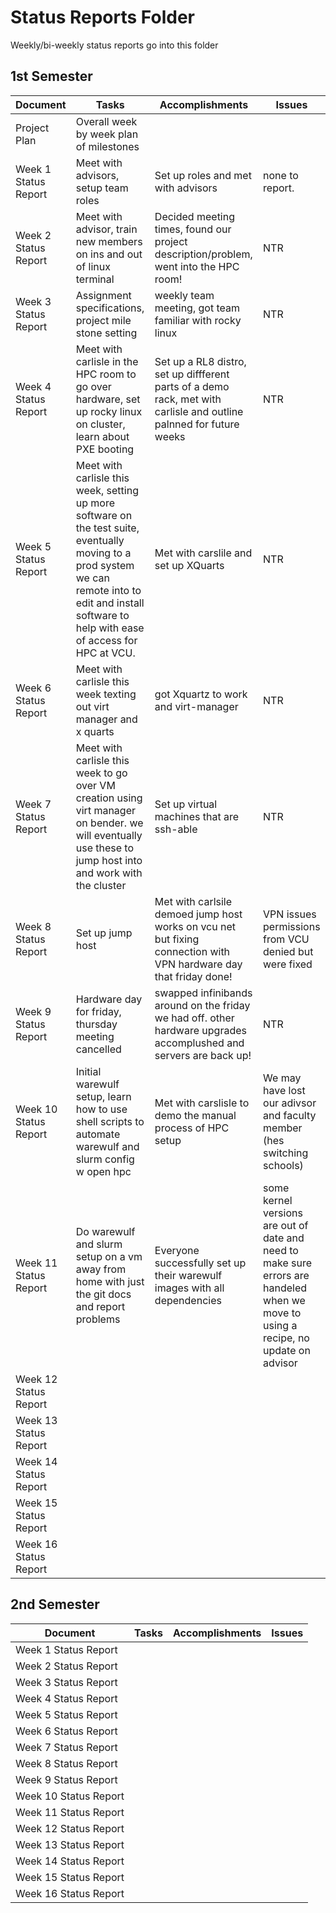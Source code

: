 # Status Reports Folder
Weekly/bi-weekly status reports go into this folder

## 1st Semester

| Document | Tasks | Accomplishments | Issues |
|---|---|---|---|
| Project Plan | Overall week by week plan of milestones | | |
| Week 1 Status Report |Meet with advisors, setup team roles | Set up roles and met with advisors| none to report.|
| Week 2 Status Report |Meet with advisor, train new members on ins and out of linux terminal | Decided meeting times, found our project description/problem, went into the HPC room! |NTR |
| Week 3 Status Report |Assignment specifications, project mile stone setting | weekly team meeting, got team familiar with rocky linux|NTR |
| Week 4 Status Report |Meet with carlisle in the HPC room to go over hardware, set up rocky linux on cluster, learn about PXE booting | Set up a RL8 distro, set up diffferent parts of a demo rack, met with carlisle and outline palnned for future weeks | NTR|
| Week 5 Status Report | Meet with carlisle this week, setting up more software on the test suite, eventually moving to a prod system we can remote into to edit and install software to help with ease of access for HPC at VCU.| Met with carslile and set up XQuarts | NTR|
| Week 6 Status Report | Meet with carlisle this week texting out virt manager and x quarts| got Xquartz to work and virt-manager  | NTR |
| Week 7 Status Report |Meet with carlisle this week to go over VM creation using virt manager on bender. we will eventually use these to jump host into and work with the cluster | Set up virtual machines that are ssh-able| NTR |
| Week 8 Status Report | Set up jump host| Met with carlsile demoed jump host works on vcu net but fixing connection with VPN hardware day that friday done!| VPN issues permissions from VCU denied but were fixed|
| Week 9 Status Report | Hardware day for friday, thursday meeting cancelled| swapped infinibands around on the friday we had off. other hardware upgrades accomplushed and servers are back up!| NTR |
| Week 10 Status Report |Initial warewulf setup, learn how to use shell scripts to automate warewulf and slurm config w open hpc |Met with carslisle to demo the manual process of HPC setup | We may have lost our adivsor and faculty member (hes switching schools)|
| Week 11 Status Report |Do warewulf and slurm setup on a vm away from home with just the git docs and report problems | Everyone successfully set up their warewulf images with all dependencies|some kernel versions are out of date and need to make sure errors are handeled when we move to using a recipe, no update on advisor|
| Week 12 Status Report | | | |
| Week 13 Status Report | | | |
| Week 14 Status Report | | | |
| Week 15 Status Report | | | |
| Week 16 Status Report | | | |

## 2nd Semester

| Document | Tasks | Accomplishments| Issues |
|---|---|---|---|
| Week 1 Status Report | | | |
| Week 2 Status Report | | | |
| Week 3 Status Report | | | |
| Week 4 Status Report | | | |
| Week 5 Status Report | | | |
| Week 6 Status Report | | | |
| Week 7 Status Report | | | |
| Week 8 Status Report | | | |
| Week 9 Status Report | | | |
| Week 10 Status Report | | | |
| Week 11 Status Report | | | |
| Week 12 Status Report | | | |
| Week 13 Status Report | | | |
| Week 14 Status Report | | | |
| Week 15 Status Report | | | |
| Week 16 Status Report | | | |
